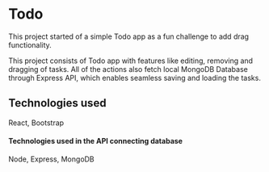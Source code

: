 # Todo
This project started of a simple Todo app as a fun challenge to add drag functionality. 

This project consists of Todo app with features like editing, removing and dragging of tasks. All of the actions also fetch local MongoDB Database through Express API, which enables seamless saving and loading the tasks.

## Technologies used
React, Bootstrap

#### Technologies used in the API connecting database
Node, Express, MongoDB

